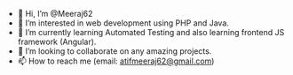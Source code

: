 - 👋 Hi, I’m @Meeraj62
- 👀 I’m interested in web development using PHP and Java.
- 🌱 I’m currently learning Automated Testing and also learning frontend JS framework (Angular).
- 💞️ I’m looking to collaborate on any amazing projects.
- 📫 How to reach me (email: atifmeeraj62@gmail.com)

<!---
Meeraj62/Meeraj62 is a ✨ special ✨ repository because its `README.md` (this file) appears on your GitHub profile.
You can click the Preview link to take a look at your changes.
--->
